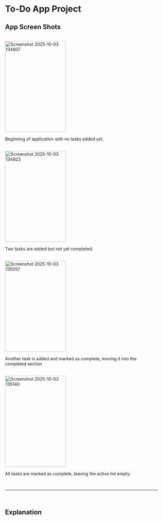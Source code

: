 <h1>To-Do App Project</h1>
<h2>App Screen Shots</h2>
<br>
<img width="200" height="300" alt="Screenshot 2025-10-03 134807" src="https://github.com/user-attachments/assets/7d0fd283-8d4f-4d5e-85dc-6f3aec402d1e" />
<p>Beginning of application with no tasks added yet.</p>
<br>
<img width="200" height="300" alt="Screenshot 2025-10-03 134923" src="https://github.com/user-attachments/assets/f26ec653-e5f4-4257-bfad-1f4e37891c9c" />
<p>Two tasks are added but not yet completed.</p>
<br>
<img width="200" height="300" alt="Screenshot 2025-10-03 135057" src="https://github.com/user-attachments/assets/5e5c3b5d-8c46-4d89-8da0-753b09a5b5c4" />
<p>Another task is added and marked as complete, moving it into the completed section</p>
<br>
<img width="200" height="300" alt="Screenshot 2025-10-03 135140" src="https://github.com/user-attachments/assets/653902c7-cae8-497d-b1ca-ea9a0b54ccda" />
<p>All tasks are marked as complete, leaving the active list empty.</p>
<br>
<hr>
<br>
<h2>Explanation</h2>
<p></p>

